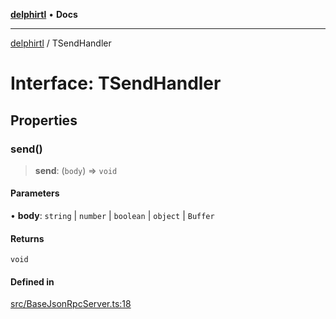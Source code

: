 [**delphirtl**](../README.md) • **Docs**

***

[delphirtl](../globals.md) / TSendHandler

# Interface: TSendHandler

## Properties

### send()

> **send**: (`body`) => `void`

#### Parameters

• **body**: `string` \| `number` \| `boolean` \| `object` \| `Buffer`

#### Returns

`void`

#### Defined in

[src/BaseJsonRpcServer.ts:18](https://github.com/chuacw/delphirtl/blob/df8a1102afe240ac0634e8cf60783cbd5a5ad06f/src/BaseJsonRpcServer.ts#L18)
